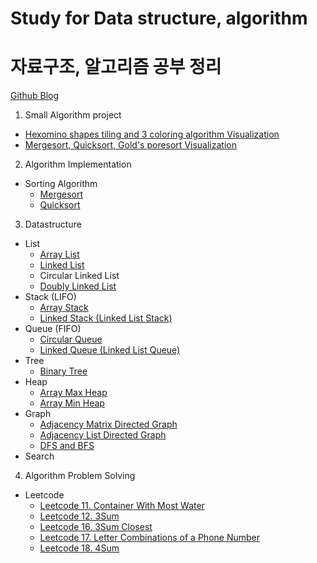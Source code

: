 # Study for Data structure, algorithm
# 자료구조, 알고리즘 공부 정리

[Github Blog](https://hyosup0513.github.io/)

1. Small Algorithm project
* [Hexomino shapes tiling and 3 coloring algorithm Visualization](https://github.com/HyoSup0513/study/tree/master/Algorithms/Hexomino%20tiling%20and%20three%20coloring)
* [Mergesort, Quicksort, Gold's poresort Visualization](https://github.com/HyoSup0513/study/tree/master/Algorithms/Merge%2C%20Quick%2C%20Gold's%20Pore%20Sort)

2. Algorithm Implementation
* Sorting Algorithm
  * [Mergesort](https://github.com/HyoSup0513/study/tree/master/Algorithms/Sorting%20Algorithm/MergeSort)
  * [Quicksort](https://github.com/HyoSup0513/study/tree/master/Algorithms/Sorting%20Algorithm/QuickSort)

3. Datastructure
* List
  * [Array List](https://github.com/HyoSup0513/study/blob/master/Datastructure/List/Array%20list.c)
  * [Linked List](https://github.com/HyoSup0513/study/blob/master/Datastructure/List/Linked%20List.c)
  * Circular Linked List
  * [Doubly Linked List](https://github.com/HyoSup0513/study/tree/master/Datastructure/Doubly%20Linked%20List)
* Stack (LIFO)
  * [Array Stack](https://github.com/HyoSup0513/study/tree/master/Datastructure/Stack)
  * [Linked Stack (Linked List Stack)](https://github.com/HyoSup0513/study/tree/master/Datastructure/Stack)
* Queue (FIFO)
  * [Circular Queue](https://github.com/HyoSup0513/study/tree/master/Datastructure/Queue)
  * [Linked Queue (Linked List Queue)](https://github.com/HyoSup0513/study/tree/master/Datastructure/Queue)
* Tree
  * [Binary Tree](https://github.com/HyoSup0513/study/tree/master/Datastructure/Tree)
* Heap
  * [Array Max Heap](https://github.com/HyoSup0513/study/blob/master/Datastructure/Heap/arrayMaxheap.c)
  * [Array Min Heap](https://github.com/HyoSup0513/study/blob/master/Datastructure/Heap/arrayMinheap.c)
* Graph
  * [Adjacency Matrix Directed Graph](https://github.com/HyoSup0513/study/tree/master/Datastructure/Graph/Using%20Adjacency%20Matrix)
  * [Adjacency List Directed Graph](https://github.com/HyoSup0513/study/tree/master/Datastructure/Graph/Using%20Adjacency%20List)
  * [DFS and BFS](https://github.com/HyoSup0513/study/tree/master/Datastructure/Graph/Graph%20Traversal)
* Search

4. Algorithm Problem Solving
* Leetcode
  * [Leetcode 11. Container With Most Water](https://github.com/HyoSup0513/study/blob/master/Algorithms/LeetCode/11.%20Container%20With%20Most%20Water/11.py)
  * [Leetcode 12. 3Sum](https://github.com/HyoSup0513/study/blob/master/Algorithms/LeetCode/12%203Sum.md)
  * [Leetcode 16. 3Sum Closest](https://github.com/HyoSup0513/study/blob/master/Algorithms/LeetCode/16%203Sum%20Closest.md)
  * [Leetcode 17. Letter Combinations of a Phone Number](https://github.com/HyoSup0513/study/blob/master/Algorithms/LeetCode/17%20Letter%20Combinations%20of%20a%20Phone%20Number.md)
  * [Leetcode 18. 4Sum](https://github.com/HyoSup0513/study/blob/master/Algorithms/LeetCode/18%204Sum.md)
